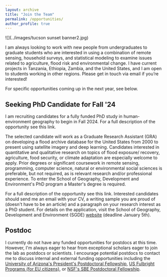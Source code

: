 ```yaml
---
layout: archive
title: "Join the Team"
permalink: /opportunities/
author_profile: true
---
```


![](../images/tucson sunset banner2.jpg)

I am always looking to work with new people from undergraduates to graduate students who are interested in using a combination of remote sensing, household surveys, and statistical modeling to examine issues related to agriculture, flood risk and environmental change. I have current projects in Tanzania, Ethiopia, Zambia, and the United States, and I am open to students working in other regions. Please get in touch via email if you’re interested!

For specific opportunities coming up in the next year, see below. 


## Seeking PhD Candidate for Fall '24
I am recruiting candidates for a fully funded PhD study in human-environment geography to begin in Fall 2024. For a full description of the opportunity see this link.

The selected candidate will work as a Graduate Research Assistant (GRA) on developing a flood archive database for the United States from 2000 to present using satellite imagery and deep learning. Candidates interested in quantitative and qualitative research on topics of flood exposure/ recovery, agriculture, food security, or climate adaptation are especially welcome to apply. Prior degrees or significant coursework in remote sensing, programming, computer science, natural or environmental social sciences is preferable, but not required, as is relevant research and/or professional experience. To enter the School of Geography, Development and Environment's PhD program a Master's degree is required.

For a full description of the opportunity see this link. Interested candidates should send me an email with your CV, a writing sample you are proud of (doesn't have to be an article) and a paragraph on your research interest as a PhD student. For details on the application, visit the School of Geography, Development and Environment (SGDE) [website](https://geography.arizona.edu/maphd-program/apply) (deadline January 5th).


## Postdoc 
I currently do not have any funded opportunities for postdocs at this time. However, I'm always eager to hear from exceptional scholars eager to join the lab as postdocs or scientists. I encourage potential postdocs to contact me to discuss internal and external funding opportunities including the [University of Arizona's President's Postdoctoral Fellowship](https://presidentspostdoc.arizona.edu/), [US Fulbright Programs (for EU citizens)](https://www.fulbrightschuman.eu/grants-eu-citizens/post-doctoral-research/), or [NSF's SBE Postdoctoral Fellowship](https://beta.nsf.gov/funding/opportunities/sbe-postdoctoral-research-fellowships-sprf).
